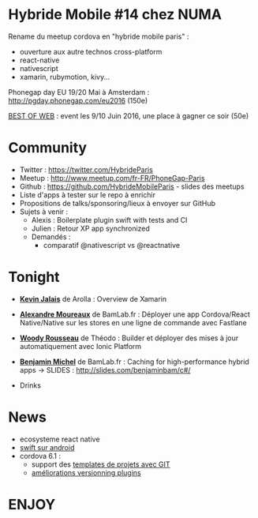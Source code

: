 # Hybride Mobile #14 chez NUMA

Rename du meetup cordova en "hybride mobile paris" :
 - ouverture aux autre technos cross-platform
 - react-native
 - nativescript
 - xamarin, rubymotion, kivy...

Phonegap day EU 19/20 Mai à Amsterdam : http://pgday.phonegap.com/eu2016 (150e)

[BEST OF WEB](http://bestofweb.paris) : event les 9/10 Juin 2016, une place à gagner ce soir (50e)

# Community

 - Twitter : https://twitter.com/HybrideParis
 - Meetup : http://www.meetup.com/fr-FR/PhoneGap-Paris
 - Github : https://github.com/HybrideMobileParis - slides des meetups
 - Liste d'apps à tester sur le repo à enrichir
 - Propositions de talks/sponsoring/lieux à envoyer sur GitHub
 - Sujets à venir :
     - Alexis : Boilerplate plugin swift with tests and CI
     - Julien : Retour XP app synchronized
     - Demandés : 
          - comparatif @nativescript vs @reactnative


# Tonight

 - **[Kevin Jalais](https://twitter.com/kevinjalais)** de Arolla : Overview de Xamarin

 - **[Alexandre Moureaux](https://twitter.com/almouro)** de BamLab.fr : Déployer une app Cordova/React Native/Native sur les stores en une ligne de commande avec Fastlane

 - **[Woody Rousseau](https://twitter.com/WoodyRousseau)** de Théodo : Builder et déployer des mises à jour automatiquement avec Ionic Platform 

 - **[Benjamin Michel](https://twitter.com/BenjMichel)** de BamLab.fr : Caching for high-performance hybrid apps -> SLIDES : http://slides.com/benjaminbam/c#/

 - Drinks

# News

 - ecosysteme react native
 - [swift sur android](https://github.com/apple/swift/pull/1442)
 - cordova 6.1 :
    - support des [templates de projets avec GIT](https://medium.com/modus-create-front-end-development/new-in-cordova-6-app-templates-using-git-24bcacc96b39)
    - [améliorations versionning plugins](https://issues.apache.org/jira/browse/CB-10679)

# ENJOY
